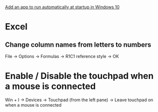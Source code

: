 [Add an app to run automatically at startup in Windows 10 ](https://support.microsoft.com/en-us/windows/add-an-app-to-run-automatically-at-startup-in-windows-10-150da165-dcd9-7230-517b-cf3c295d89dd)

# Excel
## Change column names from letters to numbers
File -> Options -> Formulas -> R1C1 reference style -> OK

# Enable / Disable the touchpad when a mouse is connected
Win + I → Devices → Touchpad (from the left pane) → Leave touchpad on when a mouse is connected
